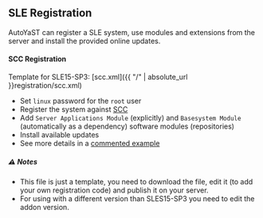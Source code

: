 ## SLE Registration

AutoYaST can register a SLE system, use modules and extensions from the server
and install the provided online updates.


#### SCC Registration

Template for SLE15-SP3: [scc.xml]({{ "/" | absolute_url }}registration/scc.xml)

- Set `linux` password for the `root` user
- Register the system against [SCC](https://scc.suse.com)
- Add `Server Applications Module` (explicitly) and
  `Basesystem Module` (automatically as a dependency) software modules (repositories)
- Install available updates
- See more details in a [commented example](
https://github.com/yast/yast-registration/wiki/Autoyast-Support#manually-editing-an-autoyast-profile)

##### :warning: Notes

- This file is just a template, you need to download the file, edit it
  (to add your own registration code) and publish it on your server.
- For using with a different version than SLES15-SP3 you need to edit
  the addon version.
